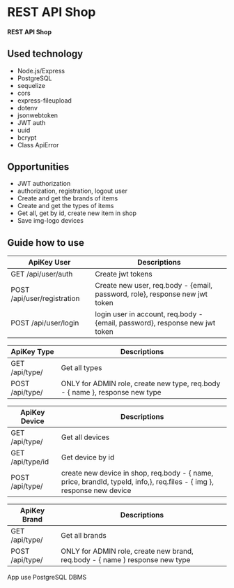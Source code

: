 # REST API Shop

#### REST API Shop

## Used technology

- Node.js/Express
- PostgreSQL
- sequelize
- cors
- express-fileupload
- dotenv
- jsonwebtoken
- JWT auth
- uuid
- bcrypt
- Class ApiError

## Opportunities

- JWT authorization
- authorization, registration, logout user
- Create and get the brands of items
- Create and get the types of items
- Get all, get by id, create new item in shop
- Save img-logo devices

## Guide how to use

| ApiKey User                 | Descriptions                                                                |
| --------------------------- | --------------------------------------------------------------------------- |
| GET /api/user/auth          | Create jwt tokens                                                           |
| POST /api/user/registration | Create new user, req.body - {email, password, role}, response new jwt token |
| POST /api/user/login        | login user in account, req.body - {email, password}, response new jwt token |

| ApiKey Type     | Descriptions                                                                 |
| --------------- | ---------------------------------------------------------------------------- |
| GET /api/type/  | Get all types                                                                |
| POST /api/type/ | ONLY for ADMIN role, create new type, req.body - { name }, response new type |

| ApiKey Device    | Descriptions                                                                                                           |
| ---------------- | ---------------------------------------------------------------------------------------------------------------------- |
| GET /api/type/   | Get all devices                                                                                                        |
| GET /api/type/id | Get device by id                                                                                                       |
| POST /api/type/  | create new device in shop, req.body - { name, price, brandId, typeId, info,}, req.files - { img }, response new device |

| ApiKey Brand    | Descriptions                                                                 |
| --------------- | ---------------------------------------------------------------------------- |
| GET /api/type/  | Get all brands                                                               |
| POST /api/type/ | ONLY for ADMIN role, create new brand, req.body - { name ) response new type |

App use PostgreSQL DBMS

